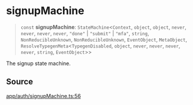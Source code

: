 # signupMachine

> `const` **signupMachine**: `StateMachine`\<`Context`, `object`, `object`, `never`, `never`, `never`, `never`, `"done"` \| `"submit"` \| `"mfa"`, `string`, `NonReducibleUnknown`, `NonReducibleUnknown`, `EventObject`, `MetaObject`, `ResolveTypegenMeta`\<`TypegenDisabled`, `object`, `never`, `never`, `never`, `never`, `string`, `EventObject`\>\>

The signup state machine.

## Source

[app/auth/signupMachine.ts:56](https://github.com/scryptids/jobsapp/blob/eafe9ac1fb1c2b1b6747cc174450697cbf17d598/www/app/auth/signupMachine.ts#L56)
